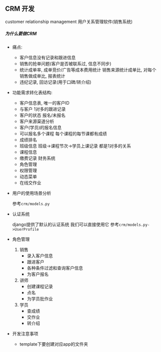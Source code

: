 ## CRM 开发

customer relationship management
用户关系管理软件(销售系统)

##### 为什么要做CRM

* 痛点:
  - 客户信息没有记录和跟进信息
  - 销售的抢单问题(客户是否被联系过, 信息不同步)
  - 统计成单率, 成单竞价/广告等成本费用统计 销售来源统计成单比, 对每个销售做成单比, 报表统计
  - 违纪记录, 回访记录(用于口碑/转介绍)


* 功能需求转化表结构:
  - 客户信息表, 唯一的客户ID
  - 与客户 1对多的跟进记录
  - 客户的状态 报名/未报名
  - 客户来源渠道分析
  - 客户(学员)的报名信息
  - 可以报名多个课程 每个课程的每节课都有成绩
  - 成绩排名
  - 班级信息 班级->课程节次->学员上课记录 都是1对多的关系
  - 课程信息
  - 缴费记录 财务系统
  - 角色管理
  - 权限管理
  - 动态菜单
  - 在线交作业

* 用户的使用场景分析

    参考`crm/models.py`

* 认证系统

    django提供了默认的认证系统 我们可以直接使用它
    参考`crm/models.py->UserProfile`

* 角色管理

    1. 销售
        - 录入客户信息
        - 跟进客户
        - 各种条件过滤和查询客户信息
        - 为客户报名
    2. 讲师
        - 创建课程记录
        - 点名
        - 为学员批作业
    3. 学员
        - 查成绩
        - 交作业
        - 转介绍

* 开发注意事项
    - template下要创建对应app的文件夹


